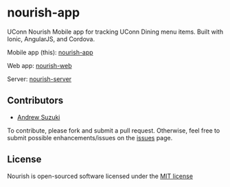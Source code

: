 # nourish-app

UConn Nourish Mobile app for tracking UConn Dining menu items. Built with Ionic, AngularJS, and Cordova.

Mobile app (this): [nourish-app](https://github.com/andrewsuzuki/nourish-app)

Web app: [nourish-web](https://github.com/andrewsuzuki/nourish-web)

Server: [nourish-server](https://github.com/andrewsuzuki/nourish-server)

## Contributors

* [Andrew Suzuki](andrew.b.suzuki@gmail.com)

To contribute, please fork and submit a pull request. Otherwise, feel free to submit possible enhancements/issues on the [issues](https://github.com/andrewsuzuki/nourish-app/issues) page.

## License

Nourish is open-sourced software licensed under the [MIT license](http://opensource.org/licenses/MIT)